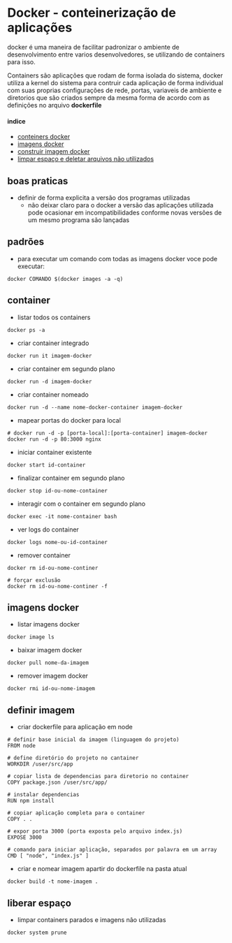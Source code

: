 # Docker - conteinerização de aplicações

docker é uma maneira de facilitar padronizar o ambiente de desenvolvimento entre varios desenvolvedores, se utilizando de containers para isso. 

Containers são aplicações que rodam de forma isolada do sistema, docker utiliza a kernel do sistema para contruir cada aplicação de forma individual com suas proprias configurações de rede, portas, variaveis de ambiente e diretorios que são criados sempre da mesma forma de acordo com as definições no arquivo <b>dockerfile</b>

#### indice
- [conteiners docker](#container)
- [imagens docker](#imagens-docker)
- [construir imagem docker](#definir-imagem)
- [limpar espaço e deletar arquivos não utilizados](#liberar-espaço)

## boas praticas

- definir de forma explicita a versão dos programas utilizadas
  - não deixar claro para o docker a versão das aplicações utilizada pode ocasionar em incompatibilidades conforme novas versões de um mesmo programa são lançadas

## padrões

- para executar um comando com todas as imagens docker voce pode executar:
```console
docker COMANDO $(docker images -a -q)
```

## container

- listar todos os containers
```console
docker ps -a
```

- criar container integrado
```console
docker run it imagem-docker
```

- criar container em segundo plano
```console
docker run -d imagem-docker
```

- criar container nomeado
```console
docker run -d --name nome-docker-container imagem-docker
```

- mapear portas do docker para local
```console
# docker run -d -p [porta-local]:[porta-container] imagem-docker
docker run -d -p 80:3000 nginx
```

- iniciar container existente
```console
docker start id-container
```

- finalizar container em segundo plano
```console
docker stop id-ou-nome-container
```

- interagir com o container em segundo plano
```console
docker exec -it nome-container bash
```

- ver logs do container
```console
docker logs nome-ou-id-container
```

- remover container
```console
docker rm id-ou-nome-continer

# forçar exclusão
docker rm id-ou-nome-continer -f 
```

## imagens docker

- listar imagens docker
```console
docker image ls
```

- baixar imagem docker
```console
docker pull nome-da-imagem
```

- remover imagem docker
```console
docker rmi id-ou-nome-imagem
```

## definir imagem

- criar dockerfile para aplicação em node
```docker
# definir base inicial da imagem (linguagem do projeto)
FROM node

# define diretório do projeto no cantainer
WORKDIR /user/src/app

# copiar lista de dependencias para diretorio no container
COPY package.json /user/src/app/

# instalar dependencias
RUN npm install

# copiar aplicação completa para o container
COPY . .

# expor porta 3000 (porta exposta pelo arquivo index.js)
EXPOSE 3000

# comando para iniciar aplicação, separados por palavra em um array
CMD [ "node", "index.js" ]
```

- criar e nomear imagem apartir do dockerfile na pasta atual
```console
docker build -t nome-imagem .
```

## liberar espaço

- limpar containers parados e imagens não utilizadas
```console
docker system prune
```
